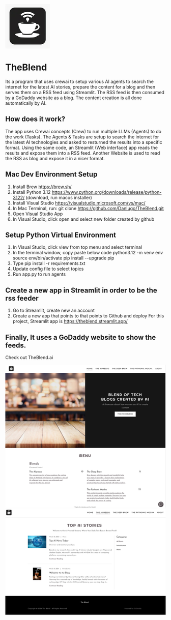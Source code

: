 ![Alt text](https://github.com/Danlugo/TheBlend/blob/main/images/theblendai_logo.png "Logo")


# TheBlend

Its a program that uses crewai to setup various AI agents to search the internet for the latest AI stories, prepare the content for a blog and then serves them on a RSS feed using Streamlit. The RSS feed is then consumed by a GoDaddy website as a blog. The content creation is all done automatically by AI.


## How does it work?
The app uses Crewai concepts (Crew) to run multiple LLMs (Agents) to do the work (Tasks). 
The Agents & Tasks are setup to search the internet for the latest AI technologies and asked to resturned the results into a specific format.
Using the same code, an Streamlit (Web interface) app reads the results and expose them into a RSS feed.
Another Website is used to read the RSS as blog and expose it in a nicer format.


## Mac Dev Environment Setup

1. Install Brew https://brew.sh/
2. Install Python 3.12 https://www.python.org/downloads/release/python-3122/ (download, run macos installer)
3. Install Visual Studio https://visualstudio.microsoft.com/vs/mac/ 
4. In Mac Terminal, run: git clone https://github.com/Danlugo/TheBlend.git
5. Open Visual Studio App
6. In Visual Studio, click open and select new folder created by github

## Setup Python Virtual Environment
1. In Visual Studio, click view from top menu and select terminal
2. In the terminal window, copy paste below code
    python3.12 -m venv env
    source env/bin/activate
    pip install --upgrade pip
3. Type pip install -r requirements.txt
4. Update config file to select topics
5. Run app.py to run agents

## Create a new app in Streamlit in order to be the rss feeder
1. Go to Streamlit, create new an account
2. Create a new app that points to that points to Github and deploy
For this project, Streamlit app is https://theblend.streamlit.app/


## Finally, It uses a GoDaddy website to show the feeds.
Check out TheBlend.ai

![Alt text](https://github.com/Danlugo/TheBlend/blob/main/images/TheBlendai_home.png "Home")
![Alt text](https://github.com/Danlugo/TheBlend/blob/main/images/TheBendai_blog.png "Blog")
